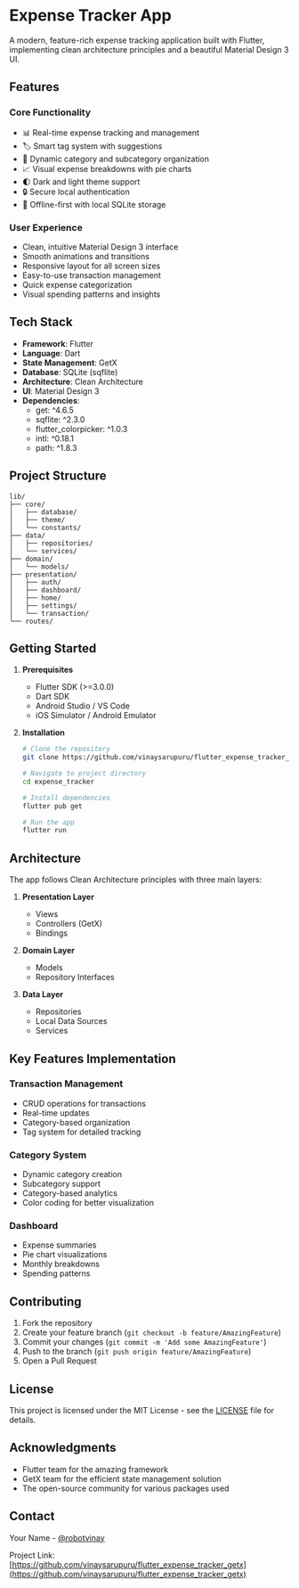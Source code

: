 # Expense Tracker App

A modern, feature-rich expense tracking application built with Flutter, implementing clean architecture principles and a beautiful Material Design 3 UI.

## Features

### Core Functionality
- 📊 Real-time expense tracking and management
- 🏷️ Smart tag system with suggestions
- 📁 Dynamic category and subcategory organization
- 📈 Visual expense breakdowns with pie charts
- 🌓 Dark and light theme support
- 🔒 Secure local authentication
- 💾 Offline-first with local SQLite storage

### User Experience
- Clean, intuitive Material Design 3 interface
- Smooth animations and transitions
- Responsive layout for all screen sizes
- Easy-to-use transaction management
- Quick expense categorization
- Visual spending patterns and insights

## Tech Stack

- **Framework**: Flutter
- **Language**: Dart
- **State Management**: GetX
- **Database**: SQLite (sqflite)
- **Architecture**: Clean Architecture
- **UI**: Material Design 3
- **Dependencies**:
  - get: ^4.6.5
  - sqflite: ^2.3.0
  - flutter_colorpicker: ^1.0.3
  - intl: ^0.18.1
  - path: ^1.8.3

## Project Structure

```
lib/
├── core/
│   ├── database/
│   ├── theme/
│   └── constants/
├── data/
│   ├── repositories/
│   └── services/
├── domain/
│   └── models/
├── presentation/
│   ├── auth/
│   ├── dashboard/
│   ├── home/
│   ├── settings/
│   └── transaction/
└── routes/
```

## Getting Started

1. **Prerequisites**
   - Flutter SDK (>=3.0.0)
   - Dart SDK
   - Android Studio / VS Code
   - iOS Simulator / Android Emulator

2. **Installation**
   ```bash
   # Clone the repository
   git clone https://github.com/vinaysarupuru/flutter_expense_tracker_getx.git

   # Navigate to project directory
   cd expense_tracker

   # Install dependencies
   flutter pub get

   # Run the app
   flutter run
   ```

## Architecture

The app follows Clean Architecture principles with three main layers:

1. **Presentation Layer**
   - Views
   - Controllers (GetX)
   - Bindings

2. **Domain Layer**
   - Models
   - Repository Interfaces

3. **Data Layer**
   - Repositories
   - Local Data Sources
   - Services

## Key Features Implementation

### Transaction Management
- CRUD operations for transactions
- Real-time updates
- Category-based organization
- Tag system for detailed tracking

### Category System
- Dynamic category creation
- Subcategory support
- Category-based analytics
- Color coding for better visualization

### Dashboard
- Expense summaries
- Pie chart visualizations
- Monthly breakdowns
- Spending patterns

## Contributing

1. Fork the repository
2. Create your feature branch (`git checkout -b feature/AmazingFeature`)
3. Commit your changes (`git commit -m 'Add some AmazingFeature'`)
4. Push to the branch (`git push origin feature/AmazingFeature`)
5. Open a Pull Request

## License

This project is licensed under the MIT License - see the [LICENSE](LICENSE) file for details.

## Acknowledgments

- Flutter team for the amazing framework
- GetX team for the efficient state management solution
- The open-source community for various packages used

## Contact

Your Name - [@robotvinay](https://twitter.com/robotvinay)

Project Link: [https://github.com/vinaysarupuru/flutter_expense_tracker_getx](https://github.com/vinaysarupuru/flutter_expense_tracker_getx)
